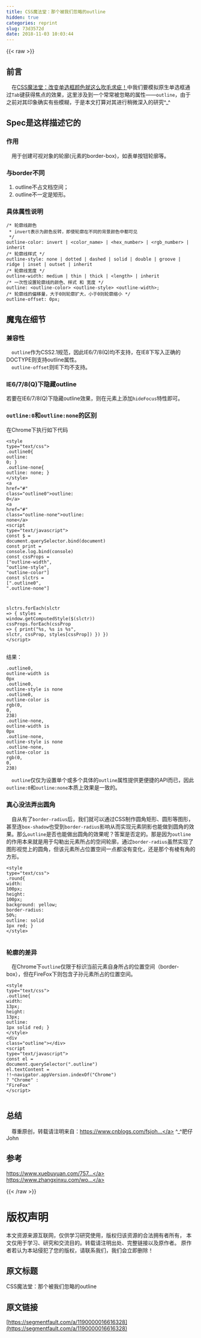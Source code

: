 ```yaml
---
title: CSS魔法堂：那个被我们忽略的outline
hidden: true
categories: reprint
slug: 73d3572d
date: 2018-11-03 10:03:44
---
```


{{< raw >}}
<h2 id="articleHeader0">&#x524D;&#x8A00;</h2><p>&#x2003;&#x5728;<a href="https://www.cnblogs.com/fsjohnhuang/p/9741345.html" rel="nofollow noreferrer" target="_blank">CSS&#x9B54;&#x6CD5;&#x5802;&#xFF1A;&#x6539;&#x53D8;&#x5355;&#x9009;&#x6846;&#x989C;&#x8272;&#x5C31;&#x8FD9;&#x4E48;&#x5439;&#x6BDB;&#x6C42;&#x75B5;&#xFF01;</a>&#x4E2D;&#x6211;&#x4EEC;&#x8981;&#x6A21;&#x62DF;&#x539F;&#x751F;&#x5355;&#x9009;&#x6846;&#x901A;&#x8FC7;<code>Tab</code>&#x952E;&#x83B7;&#x5F97;&#x7126;&#x70B9;&#x7684;&#x6548;&#x679C;&#xFF0C;&#x8FD9;&#x91CC;&#x6D89;&#x53CA;&#x5230;&#x4E00;&#x4E2A;&#x5E38;&#x5E38;&#x88AB;&#x5FFD;&#x7565;&#x7684;&#x5C5E;&#x6027;&#x2014;&#x2014;<code>outline</code>&#xFF0C;&#x7531;&#x4E8E;&#x4E4B;&#x524D;&#x5BF9;&#x5176;&#x5370;&#x8C61;&#x786E;&#x5B9E;&#x6709;&#x4E9B;&#x6A21;&#x7CCA;&#xFF0C;&#x4E8E;&#x662F;&#x672C;&#x6587;&#x6253;&#x7B97;&#x5BF9;&#x5176;&#x8FDB;&#x884C;&#x7A0D;&#x5FAE;&#x6DF1;&#x5165;&#x7684;&#x7814;&#x7A76;^_^</p><h2 id="articleHeader1">Spec&#x662F;&#x8FD9;&#x6837;&#x63CF;&#x8FF0;&#x5B83;&#x7684;</h2><h3 id="articleHeader2">&#x4F5C;&#x7528;</h3><p>&#x2003;&#x7528;&#x4E8E;&#x521B;&#x5EFA;&#x53EF;&#x89C6;&#x5BF9;&#x8C61;&#x7684;&#x8F6E;&#x5ED3;(&#x5143;&#x7D20;&#x7684;border-box)&#xFF0C;&#x5982;&#x8868;&#x5355;&#x6309;&#x94AE;&#x8F6E;&#x5ED3;&#x7B49;&#x3002;</p><h3 id="articleHeader3">&#x4E0E;border&#x4E0D;&#x540C;</h3><ol><li>outline&#x4E0D;&#x5360;&#x6587;&#x6863;&#x7A7A;&#x95F4;&#xFF1B;</li><li>outline&#x4E0D;&#x4E00;&#x5B9A;&#x662F;&#x77E9;&#x5F62;&#x3002;</li></ol><h3 id="articleHeader4">&#x5177;&#x4F53;&#x5C5E;&#x6027;&#x8BF4;&#x660E;</h3><div class="widget-codetool" style="display:none"><div class="widget-codetool--inner"><span class="selectCode code-tool" data-toggle="tooltip" data-placement="top" title="" data-original-title="&#x5168;&#x9009;"></span> <span type="button" class="copyCode code-tool" data-toggle="tooltip" data-placement="top" data-clipboard-text="/* &#x8F6E;&#x5ED3;&#x7EBF;&#x989C;&#x8272; 
 * invert&#x8868;&#x793A;&#x4E3A;&#x989C;&#x8272;&#x53CD;&#x8F6C;&#xFF0C;&#x5373;&#x4F7F;&#x8F6E;&#x5ED3;&#x5728;&#x4E0D;&#x540C;&#x7684;&#x80CC;&#x666F;&#x989C;&#x8272;&#x4E2D;&#x90FD;&#x53EF;&#x89C1; 
 */
outline-color: invert | &lt;color_name&gt; | &lt;hex_number&gt; | &lt;rgb_number&gt; | inherit
/* &#x8F6E;&#x5ED3;&#x7EBF;&#x6837;&#x5F0F; */
outline-style: none | dotted | dashed | solid | double | groove | ridge | inset | outset | inherit
/* &#x8F6E;&#x5ED3;&#x7EBF;&#x5BBD;&#x5EA6; */
outline-width: medium | thin | thick | &lt;length&gt; | inherit
/* &#x4E00;&#x6B21;&#x6027;&#x8BBE;&#x7F6E;&#x8F6E;&#x5ED3;&#x7EBF;&#x7684;&#x989C;&#x8272;&#x3001;&#x6837;&#x5F0F; &#x548C; &#x5BBD;&#x5EA6; */
outline: &lt;outline-color&gt; &lt;outline-style&gt; &lt;outline-width&gt;;
/* &#x8F6E;&#x5ED3;&#x7EBF;&#x7684;&#x504F;&#x79FB;&#x91CF;&#xFF0C;&#x5927;&#x4E8E;0&#x5219;&#x8F6E;&#x5ED3;&#x6269;&#x5927;&#xFF0C;&#x5C0F;&#x4E8E;0&#x5219;&#x8F6E;&#x5ED3;&#x7F29;&#x5C0F; */
outline-offset: 0px;" title="" data-original-title="&#x590D;&#x5236;"></span> <span type="button" class="saveToNote code-tool" data-toggle="tooltip" data-placement="top" title="" data-original-title="&#x653E;&#x8FDB;&#x7B14;&#x8BB0;"></span></div></div><pre class="hljs coq"><code>/* &#x8F6E;&#x5ED3;&#x7EBF;&#x989C;&#x8272; 
 * invert&#x8868;&#x793A;&#x4E3A;&#x989C;&#x8272;&#x53CD;&#x8F6C;&#xFF0C;&#x5373;&#x4F7F;&#x8F6E;&#x5ED3;&#x5728;&#x4E0D;&#x540C;&#x7684;&#x80CC;&#x666F;&#x989C;&#x8272;&#x4E2D;&#x90FD;&#x53EF;&#x89C1; 
 */
outline-color: invert | <span class="hljs-type">&lt;color_name</span>&gt; | <span class="hljs-type">&lt;hex_number</span>&gt; | <span class="hljs-type">&lt;rgb_number</span>&gt; | <span class="hljs-type">inherit</span>
/* &#x8F6E;&#x5ED3;&#x7EBF;&#x6837;&#x5F0F; */
outline-style: none | <span class="hljs-type">dotted</span> | <span class="hljs-type">dashed</span> | <span class="hljs-type">solid</span> | <span class="hljs-type">double</span> | <span class="hljs-type">groove</span> | <span class="hljs-type">ridge</span> | <span class="hljs-type">inset</span> | <span class="hljs-type">outset</span> | <span class="hljs-type">inherit</span>
/* &#x8F6E;&#x5ED3;&#x7EBF;&#x5BBD;&#x5EA6; */
outline-width: medium | <span class="hljs-type">thin</span> | <span class="hljs-type">thick</span> | <span class="hljs-type">&lt;length</span>&gt; | <span class="hljs-type">inherit</span>
/* &#x4E00;&#x6B21;&#x6027;&#x8BBE;&#x7F6E;&#x8F6E;&#x5ED3;&#x7EBF;&#x7684;&#x989C;&#x8272;&#x3001;&#x6837;&#x5F0F; &#x548C; &#x5BBD;&#x5EA6; */
outline: &lt;outline-color&gt; &lt;outline-style&gt; &lt;outline-width&gt;;
/* &#x8F6E;&#x5ED3;&#x7EBF;&#x7684;&#x504F;&#x79FB;&#x91CF;&#xFF0C;&#x5927;&#x4E8E;<span class="hljs-number">0</span>&#x5219;&#x8F6E;&#x5ED3;&#x6269;&#x5927;&#xFF0C;&#x5C0F;&#x4E8E;<span class="hljs-number">0</span>&#x5219;&#x8F6E;&#x5ED3;&#x7F29;&#x5C0F; */
outline-offset: <span class="hljs-number">0</span>px;</code></pre><h2 id="articleHeader5">&#x9B54;&#x9B3C;&#x5728;&#x7EC6;&#x8282;</h2><h3 id="articleHeader6">&#x517C;&#x5BB9;&#x6027;</h3><p>&#x2003;<code>outline</code>&#x4F5C;&#x4E3A;CSS2.1&#x89C4;&#x8303;&#xFF0C;&#x56E0;&#x6B64;IE6/7/8(Q)&#x5747;&#x4E0D;&#x652F;&#x6301;&#xFF0C;&#x5728;IE8&#x4E0B;&#x5199;&#x5165;&#x6B63;&#x786E;&#x7684;DOCTYPE&#x5219;&#x652F;&#x6301;outline&#x5C5E;&#x6027;&#x3002;<br>&#x2003;<code>outline-offset</code>&#x5219;IE&#x4E0B;&#x5747;&#x4E0D;&#x652F;&#x6301;&#x3002;</p><h3 id="articleHeader7">IE6/7/8(Q)&#x4E0B;&#x9690;&#x85CF;outline</h3><p>&#x82E5;&#x8981;&#x5728;IE6/7/8(Q)&#x4E0B;&#x9690;&#x85CF;outline&#x6548;&#x679C;&#xFF0C;&#x5219;&#x5728;&#x5143;&#x7D20;&#x4E0A;&#x6DFB;&#x52A0;<code>hideFocus</code>&#x7279;&#x6027;&#x5373;&#x53EF;&#x3002;</p><h3 id="articleHeader8"><code>outline:0</code>&#x548C;<code>outline:none</code>&#x7684;&#x533A;&#x522B;</h3><p>&#x5728;Chrome&#x4E0B;&#x6267;&#x884C;&#x5982;&#x4E0B;&#x4EE3;&#x7801;</p><div class="widget-codetool" style="display:none"><div class="widget-codetool--inner"><span class="selectCode code-tool" data-toggle="tooltip" data-placement="top" title="" data-original-title="&#x5168;&#x9009;"></span> <span type="button" class="copyCode code-tool" data-toggle="tooltip" data-placement="top" data-clipboard-text="&lt;style type=&quot;text/css&quot;&gt;
 .outline0{
   outline: 0;
 }
 .outline-none{
   outline: none;
 }
&lt;/style&gt;
&lt;a href=&quot;#&quot; class=&quot;outline0&quot;&gt;outline: 0&lt;/a&gt;
&lt;a href=&quot;#&quot; class=&quot;outline-none&quot;&gt;outline: none&lt;/a&gt;
&lt;script type=&quot;text/javascript&quot;&gt;
  const $ = document.querySelector.bind(document)
  const print = console.log.bind(console)
  const cssProps = [&quot;outline-width&quot;, &quot;outline-style&quot;, &quot;outline-color&quot;]
  const slctrs = [&quot;.outline0&quot;, &quot;.outline-none&quot;]
     
  slctrs.forEach(slctr =&gt; {
    styles = window.getComputedStyle($(slctr))
      cssProps.forEach(cssProp =&gt; {
        print(&quot;%s, %s is %s&quot;, slctr, cssProp, styles[cssProp])
      })
    })
&lt;/script&gt;" title="" data-original-title="&#x590D;&#x5236;"></span> <span type="button" class="saveToNote code-tool" data-toggle="tooltip" data-placement="top" title="" data-original-title="&#x653E;&#x8FDB;&#x7B14;&#x8BB0;"></span></div></div><pre class="hljs xml"><code><span class="hljs-tag">&lt;<span class="hljs-name">style</span> <span class="hljs-attr">type</span>=<span class="hljs-string">&quot;text/css&quot;</span>&gt;</span><span class="css">
 <span class="hljs-selector-class">.outline0</span>{
   <span class="hljs-attribute">outline</span>: <span class="hljs-number">0</span>;
 }
 <span class="hljs-selector-class">.outline-none</span>{
   <span class="hljs-attribute">outline</span>: none;
 }
</span><span class="hljs-tag">&lt;/<span class="hljs-name">style</span>&gt;</span>
<span class="hljs-tag">&lt;<span class="hljs-name">a</span> <span class="hljs-attr">href</span>=<span class="hljs-string">&quot;#&quot;</span> <span class="hljs-attr">class</span>=<span class="hljs-string">&quot;outline0&quot;</span>&gt;</span>outline: 0<span class="hljs-tag">&lt;/<span class="hljs-name">a</span>&gt;</span>
<span class="hljs-tag">&lt;<span class="hljs-name">a</span> <span class="hljs-attr">href</span>=<span class="hljs-string">&quot;#&quot;</span> <span class="hljs-attr">class</span>=<span class="hljs-string">&quot;outline-none&quot;</span>&gt;</span>outline: none<span class="hljs-tag">&lt;/<span class="hljs-name">a</span>&gt;</span>
<span class="hljs-tag">&lt;<span class="hljs-name">script</span> <span class="hljs-attr">type</span>=<span class="hljs-string">&quot;text/javascript&quot;</span>&gt;</span><span class="javascript">
  <span class="hljs-keyword">const</span> $ = <span class="hljs-built_in">document</span>.querySelector.bind(<span class="hljs-built_in">document</span>)
  <span class="hljs-keyword">const</span> print = <span class="hljs-built_in">console</span>.log.bind(<span class="hljs-built_in">console</span>)
  <span class="hljs-keyword">const</span> cssProps = [<span class="hljs-string">&quot;outline-width&quot;</span>, <span class="hljs-string">&quot;outline-style&quot;</span>, <span class="hljs-string">&quot;outline-color&quot;</span>]
  <span class="hljs-keyword">const</span> slctrs = [<span class="hljs-string">&quot;.outline0&quot;</span>, <span class="hljs-string">&quot;.outline-none&quot;</span>]
     
  slctrs.forEach(<span class="hljs-function"><span class="hljs-params">slctr</span> =&gt;</span> {
    styles = <span class="hljs-built_in">window</span>.getComputedStyle($(slctr))
      cssProps.forEach(<span class="hljs-function"><span class="hljs-params">cssProp</span> =&gt;</span> {
        print(<span class="hljs-string">&quot;%s, %s is %s&quot;</span>, slctr, cssProp, styles[cssProp])
      })
    })
</span><span class="hljs-tag">&lt;/<span class="hljs-name">script</span>&gt;</span></code></pre><p>&#x7ED3;&#x679C;&#xFF1A;</p><div class="widget-codetool" style="display:none"><div class="widget-codetool--inner"><span class="selectCode code-tool" data-toggle="tooltip" data-placement="top" title="" data-original-title="&#x5168;&#x9009;"></span> <span type="button" class="copyCode code-tool" data-toggle="tooltip" data-placement="top" data-clipboard-text=".outline0, outline-width is 0px
.outline0, outline-style is none
.outline0, outline-color is rgb(0, 0, 238)
.outline-none, outline-width is 0px
.outline-none, outline-style is none
.outline-none, outline-color is rgb(0, 0, 238)" title="" data-original-title="&#x590D;&#x5236;"></span> <span type="button" class="saveToNote code-tool" data-toggle="tooltip" data-placement="top" title="" data-original-title="&#x653E;&#x8FDB;&#x7B14;&#x8BB0;"></span></div></div><pre class="hljs stylus"><code><span class="hljs-selector-class">.outline0</span>, <span class="hljs-attribute">outline-width</span> is <span class="hljs-number">0px</span>
<span class="hljs-selector-class">.outline0</span>, <span class="hljs-attribute">outline-style</span> is none
<span class="hljs-selector-class">.outline0</span>, <span class="hljs-attribute">outline-color</span> is rgb(<span class="hljs-number">0</span>, <span class="hljs-number">0</span>, <span class="hljs-number">238</span>)
<span class="hljs-selector-class">.outline-none</span>, <span class="hljs-attribute">outline-width</span> is <span class="hljs-number">0px</span>
<span class="hljs-selector-class">.outline-none</span>, <span class="hljs-attribute">outline-style</span> is none
<span class="hljs-selector-class">.outline-none</span>, <span class="hljs-attribute">outline-color</span> is rgb(<span class="hljs-number">0</span>, <span class="hljs-number">0</span>, <span class="hljs-number">238</span>)</code></pre><p>&#x2003;<code>outline</code>&#x4EC5;&#x4EC5;&#x4E3A;&#x8BBE;&#x7F6E;&#x5355;&#x4E2A;&#x6216;&#x591A;&#x4E2A;&#x5177;&#x4F53;&#x7684;<code>outline</code>&#x5C5E;&#x6027;&#x63D0;&#x4F9B;&#x66F4;&#x4FBF;&#x6377;&#x7684;API&#x800C;&#x5DF2;&#xFF0C;&#x56E0;&#x6B64;<code>outline:0</code>&#x548C;<code>outline:none</code>&#x672C;&#x8D28;&#x4E0A;&#x6548;&#x679C;&#x662F;&#x4E00;&#x81F4;&#x7684;&#x3002;</p><h3 id="articleHeader9">&#x771F;&#x5FC3;&#x6CA1;&#x6CD5;&#x5F04;&#x51FA;&#x5706;&#x89D2;</h3><p>&#x2003;&#x81EA;&#x4ECE;&#x6709;&#x4E86;<code>border-radius</code>&#x540E;&#xFF0C;&#x6211;&#x4EEC;&#x5C31;&#x53EF;&#x4EE5;&#x901A;&#x8FC7;CSS&#x5236;&#x4F5C;&#x5706;&#x89D2;&#x77E9;&#x5F62;&#x3001;&#x5706;&#x5F62;&#x7B49;&#x56FE;&#x5F62;&#xFF0C;&#x751A;&#x81F3;&#x8FDE;<code>box-shadow</code>&#x4E5F;&#x53D7;&#x5230;<code>border-radius</code>&#x5F71;&#x54CD;&#x4ECE;&#x800C;&#x5B9E;&#x73B0;&#x5143;&#x7D20;&#x9634;&#x5F71;&#x4E5F;&#x80FD;&#x505A;&#x5230;&#x5706;&#x89D2;&#x7684;&#x6548;&#x679C;&#x3002;&#x90A3;&#x4E48;<code>outline</code>&#x662F;&#x5426;&#x4E5F;&#x80FD;&#x505A;&#x51FA;&#x5706;&#x89D2;&#x7684;&#x6548;&#x679C;&#x5462;&#xFF1F;&#x7B54;&#x6848;&#x662F;&#x5426;&#x5B9A;&#x7684;&#x3002;&#x90A3;&#x662F;&#x56E0;&#x4E3A;<code>outline</code>&#x7684;&#x4F5C;&#x7528;&#x672C;&#x6765;&#x5C31;&#x662F;&#x7528;&#x4E8E;&#x52FE;&#x52D2;&#x51FA;&#x5143;&#x7D20;&#x6240;&#x5360;&#x7684;&#x7A7A;&#x95F4;&#x8F6E;&#x5ED3;&#xFF0C;&#x901A;&#x8FC7;<code>border-radius</code>&#x867D;&#x7136;&#x5B9E;&#x73B0;&#x4E86;&#x56FE;&#x5F62;&#x89C6;&#x89C9;&#x4E0A;&#x7684;&#x5706;&#x89D2;&#xFF0C;&#x4F46;&#x8BE5;&#x5143;&#x7D20;&#x6240;&#x5360;&#x4F4D;&#x7F6E;&#x7A7A;&#x95F4;&#x4E00;&#x70B9;&#x90FD;&#x6CA1;&#x6709;&#x53D8;&#x5316;&#xFF0C;&#x8FD8;&#x662F;&#x90A3;&#x4E2A;&#x6709;&#x68F1;&#x6709;&#x89D2;&#x7684;&#x65B9;&#x5F62;&#x3002;</p><div class="widget-codetool" style="display:none"><div class="widget-codetool--inner"><span class="selectCode code-tool" data-toggle="tooltip" data-placement="top" title="" data-original-title="&#x5168;&#x9009;"></span> <span type="button" class="copyCode code-tool" data-toggle="tooltip" data-placement="top" data-clipboard-text="&lt;style type=&quot;text/css&quot;&gt;
  .round{
    width: 100px;
    height: 100px;
    background: yellow;
    border-radius: 50%;
    outline: solid 1px red;
  }
&lt;/style&gt;" title="" data-original-title="&#x590D;&#x5236;"></span> <span type="button" class="saveToNote code-tool" data-toggle="tooltip" data-placement="top" title="" data-original-title="&#x653E;&#x8FDB;&#x7B14;&#x8BB0;"></span></div></div><pre class="hljs xml"><code><span class="hljs-tag">&lt;<span class="hljs-name">style</span> <span class="hljs-attr">type</span>=<span class="hljs-string">&quot;text/css&quot;</span>&gt;</span><span class="css">
  <span class="hljs-selector-class">.round</span>{
    <span class="hljs-attribute">width</span>: <span class="hljs-number">100px</span>;
    <span class="hljs-attribute">height</span>: <span class="hljs-number">100px</span>;
    <span class="hljs-attribute">background</span>: yellow;
    <span class="hljs-attribute">border-radius</span>: <span class="hljs-number">50%</span>;
    <span class="hljs-attribute">outline</span>: solid <span class="hljs-number">1px</span> red;
  }
</span><span class="hljs-tag">&lt;/<span class="hljs-name">style</span>&gt;</span></code></pre><p><span class="img-wrap"><img data-src="/img/remote/1460000016616331?w=178&amp;h=117" src="https://static.alili.tech/img/remote/1460000016616331?w=178&amp;h=117" alt="" title="" style="cursor:pointer;display:inline"></span></p><h3 id="articleHeader10">&#x8F6E;&#x5ED3;&#x7684;&#x5DEE;&#x5F02;</h3><p>&#x2003;&#x5728;Chrome&#x4E0B;<code>outline</code>&#x4EC5;&#x9650;&#x4E8E;&#x6807;&#x8BC6;&#x5F53;&#x524D;&#x5143;&#x7D20;&#x81EA;&#x8EAB;&#x6240;&#x5360;&#x7684;&#x4F4D;&#x7F6E;&#x7A7A;&#x95F4;&#xFF08;border-box&#xFF09;&#xFF0C;&#x4F46;&#x5728;FireFox&#x4E0B;&#x5219;&#x5305;&#x542B;&#x5B50;&#x5B59;&#x5143;&#x7D20;&#x6240;&#x5360;&#x7684;&#x4F4D;&#x7F6E;&#x7A7A;&#x95F4;&#x3002;</p><div class="widget-codetool" style="display:none"><div class="widget-codetool--inner"><span class="selectCode code-tool" data-toggle="tooltip" data-placement="top" title="" data-original-title="&#x5168;&#x9009;"></span> <span type="button" class="copyCode code-tool" data-toggle="tooltip" data-placement="top" data-clipboard-text="&lt;style type=&quot;text/css&quot;&gt;
  .outline{
    width: 13px;
    height: 13px;
    outline: 1px solid red;
  }
&lt;/style&gt;
&lt;div class=&quot;outline&quot;&gt;&lt;/div&gt;
&lt;script type=&quot;text/javascript&quot;&gt;
  const el = document.querySelector(&quot;.outline&quot;)
  el.textContent = !!~navigator.appVersion.indexOf(&quot;Chrome&quot;) ? &quot;Chrome&quot; : &quot;FireFox&quot;
&lt;/script&gt;" title="" data-original-title="&#x590D;&#x5236;"></span> <span type="button" class="saveToNote code-tool" data-toggle="tooltip" data-placement="top" title="" data-original-title="&#x653E;&#x8FDB;&#x7B14;&#x8BB0;"></span></div></div><pre class="hljs xml"><code><span class="hljs-tag">&lt;<span class="hljs-name">style</span> <span class="hljs-attr">type</span>=<span class="hljs-string">&quot;text/css&quot;</span>&gt;</span><span class="css">
  <span class="hljs-selector-class">.outline</span>{
    <span class="hljs-attribute">width</span>: <span class="hljs-number">13px</span>;
    <span class="hljs-attribute">height</span>: <span class="hljs-number">13px</span>;
    <span class="hljs-attribute">outline</span>: <span class="hljs-number">1px</span> solid red;
  }
</span><span class="hljs-tag">&lt;/<span class="hljs-name">style</span>&gt;</span>
<span class="hljs-tag">&lt;<span class="hljs-name">div</span> <span class="hljs-attr">class</span>=<span class="hljs-string">&quot;outline&quot;</span>&gt;</span><span class="hljs-tag">&lt;/<span class="hljs-name">div</span>&gt;</span>
<span class="hljs-tag">&lt;<span class="hljs-name">script</span> <span class="hljs-attr">type</span>=<span class="hljs-string">&quot;text/javascript&quot;</span>&gt;</span><span class="javascript">
  <span class="hljs-keyword">const</span> el = <span class="hljs-built_in">document</span>.querySelector(<span class="hljs-string">&quot;.outline&quot;</span>)
  el.textContent = !!~navigator.appVersion.indexOf(<span class="hljs-string">&quot;Chrome&quot;</span>) ? <span class="hljs-string">&quot;Chrome&quot;</span> : <span class="hljs-string">&quot;FireFox&quot;</span>
</span><span class="hljs-tag">&lt;/<span class="hljs-name">script</span>&gt;</span></code></pre><p><span class="img-wrap"><img data-src="/img/remote/1460000016616332" src="https://static.alili.tech/img/remote/1460000016616332" alt="" title="" style="cursor:pointer;display:inline"></span></p><h2 id="articleHeader11">&#x603B;&#x7ED3;</h2><p>&#x2003;&#x5C0A;&#x91CD;&#x539F;&#x521B;&#xFF0C;&#x8F6C;&#x8F7D;&#x8BF7;&#x6CE8;&#x660E;&#x6765;&#x81EA;&#xFF1A;<a href="https://www.cnblogs.com/fsjohnhuang/p/9753554.html" rel="nofollow noreferrer" target="_blank">https://www.cnblogs.com/fsjoh...</a> ^_^&#x80A5;&#x4ED4;John</p><h2 id="articleHeader12">&#x53C2;&#x8003;</h2><p><a href="https://www.xuebuyuan.com/757567.html" rel="nofollow noreferrer" target="_blank">https://www.xuebuyuan.com/757...</a><br><a href="https://www.zhangxinxu.com/wordpress/2010/01/%E9%A1%B5%E9%9D%A2%E5%8F%AF%E7%94%A8%E6%80%A7%E4%B9%8Boutline%E8%BD%AE%E5%BB%93%E5%A4%96%E6%A1%86%E7%9A%84%E4%B8%80%E4%BA%9B%E7%A0%94%E7%A9%B6/" rel="nofollow noreferrer" target="_blank">https://www.zhangxinxu.com/wo...</a></p>
{{< /raw >}}

# 版权声明
本文资源来源互联网，仅供学习研究使用，版权归该资源的合法拥有者所有，
本文仅用于学习、研究和交流目的。转载请注明出处、完整链接以及原作者。
原作者若认为本站侵犯了您的版权，请联系我们，我们会立即删除！

## 原文标题
CSS魔法堂：那个被我们忽略的outline

## 原文链接
[https://segmentfault.com/a/1190000016616328](https://segmentfault.com/a/1190000016616328)

